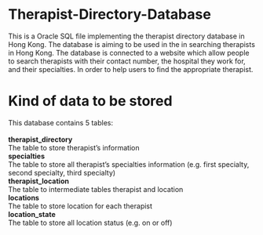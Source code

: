 # Therapist-Directory-Database
This is a Oracle SQL file implementing the therapist directory database in Hong Kong. The database is aiming to be used in the in searching therapists in Hong Kong. The database is connected to a website which allow people to search therapists with their contact number, the hospital they work for, and their specialties. In order to help users to find the appropriate therapist.

# Kind of data to be stored 
This database contains 5 tables: <br/><br/>
<b>therapist_directory</b> <br/>
The table to store therapist’s information <br/>
<b>specialties</b> <br/>
The table to store all therapist’s specialties information (e.g. first specialty, second specialty, third specialty) <br/>
<b>therapist_location</b> <br/>
The table to intermediate tables therapist and location <br/>
<b>locations</b> <br/>
The table to store location for each therapist <br/>
<b>location_state</b> <br/>
The table to store all location status (e.g. on or off) <br/>
